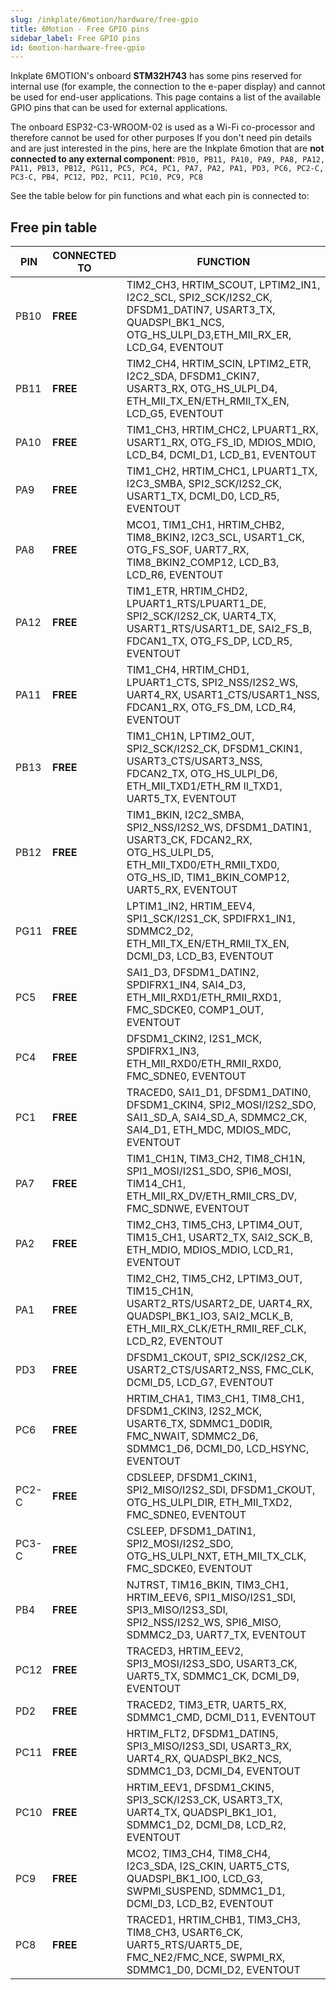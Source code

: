 ```yaml
---
slug: /inkplate/6motion/hardware/free-gpio
title: 6Motion - Free GPIO pins
sidebar_label: Free GPIO pins
id: 6motion-hardware-free-gpio
---
```


Inkplate 6MOTION's onboard **STM32H743** has some pins reserved for internal use (for example, the connection to the e-paper display) and cannot be used for end-user applications. This page contains a list of the available GPIO pins that can be used for external applications.

<WarningBox>The onboard ESP32-C3-WROOM-02 is used as a Wi-Fi co-processor and therefore cannot be used for other purposes</WarningBox>
If you don't need pin details and are just interested in the pins, here are the Inkplate 6motion that are **not connected to any external component**:
``PB10, PB11, PA10, PA9, PA8, PA12, PA11, PB13, PB12, PG11, PC5, PC4, PC1, PA7, PA2, PA1, PD3, PC6, PC2-C, PC3-C, PB4, PC12, PD2, PC11, PC10, PC9, PC8``

<CenteredImage src="/img/inkplate_6_motion/free_gpio.jpg" alt="Inkplate 6MOTION free pins" caption="Inkplate 6MOTION free pins" />

See the table below for pin functions and what each pin is connected to:

## Free pin table



| **PIN**      | **CONNECTED TO** | **FUNCTION**                                                               |
|--------------|------------------|----------------------------------------------------------------------------|
|PB10| **FREE** |TIM2_CH3, HRTIM_SCOUT, LPTIM2_IN1, I2C2_SCL, SPI2_SCK/I2S2_CK, DFSDM1_DATIN7, USART3_TX, QUADSPI_BK1_NCS, OTG_HS_ULPI_D3,ETH_MII_RX_ER, LCD_G4, EVENTOUT|
|PB11| **FREE**| TIM2_CH4, HRTIM_SCIN, LPTIM2_ETR, I2C2_SDA, DFSDM1_CKIN7, USART3_RX, OTG_HS_ULPI_D4, ETH_MII_TX_EN/ETH_RMII_TX_EN, LCD_G5, EVENTOUT|
|PA10|**FREE**|TIM1_CH3, HRTIM_CHC2, LPUART1_RX, USART1_RX, OTG_FS_ID, MDIOS_MDIO, LCD_B4, DCMI_D1, LCD_B1, EVENTOUT|
|PA9|**FREE**|TIM1_CH2, HRTIM_CHC1, LPUART1_TX, I2C3_SMBA, SPI2_SCK/I2S2_CK, USART1_TX, DCMI_D0, LCD_R5, EVENTOUT|
|PA8|**FREE**|MCO1, TIM1_CH1, HRTIM_CHB2, TIM8_BKIN2, I2C3_SCL, USART1_CK, OTG_FS_SOF, UART7_RX, TIM8_BKIN2_COMP12, LCD_B3, LCD_R6, EVENTOUT|
|PA12|**FREE**|TIM1_ETR, HRTIM_CHD2, LPUART1_RTS/LPUART1_DE, SPI2_SCK/I2S2_CK, UART4_TX, USART1_RTS/USART1_DE, SAI2_FS_B, FDCAN1_TX, OTG_FS_DP, LCD_R5, EVENTOUT|
|PA11|**FREE**|TIM1_CH4, HRTIM_CHD1, LPUART1_CTS, SPI2_NSS/I2S2_WS, UART4_RX, USART1_CTS/USART1_NSS, FDCAN1_RX, OTG_FS_DM, LCD_R4, EVENTOUT|
|PB13|**FREE**|TIM1_CH1N, LPTIM2_OUT, SPI2_SCK/I2S2_CK, DFSDM1_CKIN1, USART3_CTS/USART3_NSS, FDCAN2_TX, OTG_HS_ULPI_D6, ETH_MII_TXD1/ETH_RM II_TXD1, UART5_TX, EVENTOUT|
|PB12|**FREE**|TIM1_BKIN, I2C2_SMBA, SPI2_NSS/I2S2_WS, DFSDM1_DATIN1, USART3_CK, FDCAN2_RX, OTG_HS_ULPI_D5, ETH_MII_TXD0/ETH_RMII_TXD0, OTG_HS_ID, TIM1_BKIN_COMP12, UART5_RX, EVENTOUT|
|PG11|**FREE**|LPTIM1_IN2, HRTIM_EEV4, SPI1_SCK/I2S1_CK, SPDIFRX1_IN1, SDMMC2_D2, ETH_MII_TX_EN/ETH_RMII_TX_EN, DCMI_D3, LCD_B3, EVENTOUT|
|PC5|**FREE**|SAI1_D3, DFSDM1_DATIN2, SPDIFRX1_IN4, SAI4_D3, ETH_MII_RXD1/ETH_RMII_RXD1, FMC_SDCKE0, COMP1_OUT, EVENTOUT|
|PC4|**FREE**|DFSDM1_CKIN2, I2S1_MCK, SPDIFRX1_IN3, ETH_MII_RXD0/ETH_RMII_RXD0, FMC_SDNE0, EVENTOUT|
|PC1|**FREE**|TRACED0, SAI1_D1, DFSDM1_DATIN0, DFSDM1_CKIN4, SPI2_MOSI/I2S2_SDO, SAI1_SD_A, SAI4_SD_A, SDMMC2_CK, SAI4_D1, ETH_MDC, MDIOS_MDC, EVENTOUT|
|PA7|**FREE**|TIM1_CH1N, TIM3_CH2, TIM8_CH1N, SPI1_MOSI/I2S1_SDO, SPI6_MOSI, TIM14_CH1, ETH_MII_RX_DV/ETH_RMII_CRS_DV, FMC_SDNWE, EVENTOUT|
|PA2|**FREE**|TIM2_CH3, TIM5_CH3, LPTIM4_OUT, TIM15_CH1, USART2_TX, SAI2_SCK_B, ETH_MDIO, MDIOS_MDIO, LCD_R1, EVENTOUT|
|PA1|**FREE**|TIM2_CH2, TIM5_CH2, LPTIM3_OUT, TIM15_CH1N, USART2_RTS/USART2_DE, UART4_RX, QUADSPI_BK1_IO3, SAI2_MCLK_B, ETH_MII_RX_CLK/ETH_RMII_REF_CLK, LCD_R2, EVENTOUT|
|PD3|**FREE**|DFSDM1_CKOUT, SPI2_SCK/I2S2_CK, USART2_CTS/USART2_NSS, FMC_CLK, DCMI_D5, LCD_G7, EVENTOUT|
|PC6|**FREE**|HRTIM_CHA1, TIM3_CH1, TIM8_CH1, DFSDM1_CKIN3, I2S2_MCK, USART6_TX, SDMMC1_D0DIR, FMC_NWAIT, SDMMC2_D6, SDMMC1_D6, DCMI_D0, LCD_HSYNC, EVENTOUT|
|PC2-C|**FREE**|CDSLEEP, DFSDM1_CKIN1, SPI2_MISO/I2S2_SDI, DFSDM1_CKOUT, OTG_HS_ULPI_DIR, ETH_MII_TXD2, FMC_SDNE0, EVENTOUT|
|PC3-C|**FREE**|CSLEEP, DFSDM1_DATIN1, SPI2_MOSI/I2S2_SDO, OTG_HS_ULPI_NXT, ETH_MII_TX_CLK, FMC_SDCKE0, EVENTOUT|
|PB4|**FREE**|NJTRST, TIM16_BKIN, TIM3_CH1, HRTIM_EEV6, SPI1_MISO/I2S1_SDI, SPI3_MISO/I2S3_SDI, SPI2_NSS/I2S2_WS, SPI6_MISO, SDMMC2_D3, UART7_TX, EVENTOUT|
|PC12|**FREE**|TRACED3, HRTIM_EEV2, SPI3_MOSI/I2S3_SDO, USART3_CK, UART5_TX, SDMMC1_CK, DCMI_D9, EVENTOUT|
|PD2|**FREE**|TRACED2, TIM3_ETR, UART5_RX, SDMMC1_CMD, DCMI_D11, EVENTOUT|
|PC11|**FREE**|HRTIM_FLT2, DFSDM1_DATIN5, SPI3_MISO/I2S3_SDI, USART3_RX, UART4_RX, QUADSPI_BK2_NCS, SDMMC1_D3, DCMI_D4, EVENTOUT|
|PC10|**FREE**|HRTIM_EEV1, DFSDM1_CKIN5, SPI3_SCK/I2S3_CK, USART3_TX, UART4_TX, QUADSPI_BK1_IO1, SDMMC1_D2, DCMI_D8, LCD_R2, EVENTOUT|
|PC9|**FREE**|MCO2, TIM3_CH4, TIM8_CH4, I2C3_SDA, I2S_CKIN, UART5_CTS, QUADSPI_BK1_IO0, LCD_G3, SWPMI_SUSPEND, SDMMC1_D1, DCMI_D3, LCD_B2, EVENTOUT|
|PC8|**FREE**|TRACED1, HRTIM_CHB1, TIM3_CH3, TIM8_CH3, USART6_CK, UART5_RTS/UART5_DE, FMC_NE2/FMC_NCE, SWPMI_RX, SDMMC1_D0, DCMI_D2, EVENTOUT|